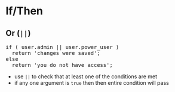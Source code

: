# If/Then
## Or (`||`)

<pre class="code javascript" >
if ( user.admin || user.power_user )
  return 'changes were saved';
else
  return 'you do not have access';
</pre>

* use `||` to check that at least one of the conditions are met
* if any one argument is `true` then then entire condition will pass